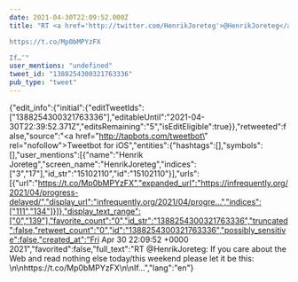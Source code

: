 ```yaml
---
date: 2021-04-30T22:09:52.000Z
title: "RT <a href='http://twitter.com/HenrikJoreteg'>@HenrikJoreteg</a>: If you care about the Web and read nothing else today/this weekend please let it be this: 

https://t.co/Mp0bMPYzFX

If…″"
user_mentions: "undefined"
tweet_id: "1388254300321763336"
pub_type: "tweet"
---
```

{"edit_info":{"initial":{"editTweetIds":["1388254300321763336"],"editableUntil":"2021-04-30T22:39:52.371Z","editsRemaining":"5","isEditEligible":true}},"retweeted":false,"source":"<a href=\"http://tapbots.com/tweetbot\" rel=\"nofollow\">Tweetbot for iΟS</a>","entities":{"hashtags":[],"symbols":[],"user_mentions":[{"name":"Henrik Joreteg","screen_name":"HenrikJoreteg","indices":["3","17"],"id_str":"15102110","id":"15102110"}],"urls":[{"url":"https://t.co/Mp0bMPYzFX","expanded_url":"https://infrequently.org/2021/04/progress-delayed/","display_url":"infrequently.org/2021/04/progre…","indices":["111","134"]}]},"display_text_range":["0","139"],"favorite_count":"0","id_str":"1388254300321763336","truncated":false,"retweet_count":"0","id":"1388254300321763336","possibly_sensitive":false,"created_at":"Fri Apr 30 22:09:52 +0000 2021","favorited":false,"full_text":"RT @HenrikJoreteg: If you care about the Web and read nothing else today/this weekend please let it be this: \n\nhttps://t.co/Mp0bMPYzFX\n\nIf…","lang":"en"}
